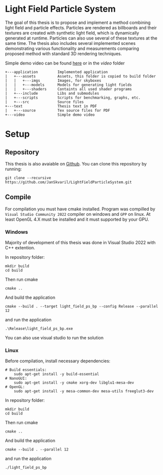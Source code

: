 # Light Field Particle System
The goal of this thesis is to propose and implement a method combining light field and
particle effects. Particles are rendered as billboards and their textures are created with
synthetic light field, which is dynamically generated at runtime. Particles can also use
several of these textures at the same time. The thesis also includes several implemented
scenes demonstrating various functionality and measurements comparing proposed method
with standard 3D rendering techniques.

Simple demo video can be found [here](https://www.youtube.com/watch?v=jVIBj0W4zsU) or in the *video* folder

```
+---application         Implemented application
|   +---assets          Assets, this folder is copied to build folder
|   |   +---imgs        Images, for skyboxes
|   |   +---models      Models for generating light fields
|   |   +---shaders     Containts all used shader programs
|   +---include         Libs and submodules
|   +---scripts         Scripts for benchmarking, graphs, etc.
|   +---src             Source files
+---text                Thesis text in PDF
|   +---source          Tex source files for PDF
+---video               Simple demo video
```

# Setup
## Repository
This thesis is also avaiable on [Github](https://github.com/JanSkvaril/LightFieldParticleSystem). You can clone this repository by running: 
``` 
git clone --recursive https://github.com/JanSkvaril/LightFieldParticleSystem.git
```
## Compile
For compilation you must have cmake installed. Program was compilled by `Visual Studio Community 2022` compiler on windows and `GPP` on linux. At least OpenGL 4.X must be installed and it must supported by your GPU. 

### Windows
Majority of development of this thesis was done in Visual Studio 2022 with C++ extention. 

In repository folder:
```
mkdir build
cd build
```
Then run cmake
```
cmake ..
```
And build the application
```
cmake --build . --target light_field_ps_bp --config Release --parallel 12
```
and run the application
```
.\Release\light_field_ps_bp.exe
```
You can also use visual studio to run the solution
### Linux
Before compilation, install necessary dependencies:
```
# Build essentials:
    sudo apt-get install -y build-essential
# NanoGUI:
    sudo apt-get install -y cmake xorg-dev libglu1-mesa-dev
# OpenGL:
    sudo apt-get install -y mesa-common-dev mesa-utils freeglut3-dev 
```
In repository folder:
```
mkdir build
cd build
```
Then run cmake
```
cmake ..
```
And build the application
```
cmake --build . --parallel 12
```
and run the application
```
./light_field_ps_bp 
```
